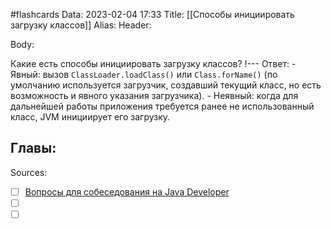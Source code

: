 #flashcards
Data: 2023-02-04 17:33
Title: [[Способы инициировать загрузку классов]]
Alias:
Header:




Body:

Какие есть способы инициировать загрузку классов?
!---
Ответ:
	- Явный: вызов `ClassLoader.loadClass()` или `Class.forName()` (по умолчанию используется загрузчик, создавший текущий класс, но есть возможность и явного указания загрузчика).
	- Неявный: когда для дальнейшей работы приложения требуется ранее не использованный класс, JVM инициирует его загрузку.
<!--SR:!2023-11-03,10,630-->




Главы:
-


Sources:
- [ ] [Вопросы для собеседования на Java Developer](https://github.com/enhorse/java-interview/blob/master/README.md#%D0%9E%D0%9E%D0%9F)
- [ ] []()
- [ ] []()
